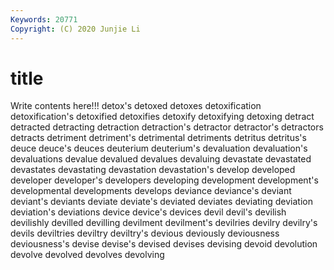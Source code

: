 ```yaml
---
Keywords: 20771
Copyright: (C) 2020 Junjie Li
---
```


# title

Write contents here!!!
detox's 
detoxed
detoxes 
detoxification 
detoxification's 
detoxified 
detoxifies 
detoxify 
detoxifying 
detoxing 
detract 
detracted
detracting 
detraction 
detraction's 
detractor 
detractor's 
detractors 
detracts 
detriment 
detriment's 
detrimental
detriments 
detritus 
detritus's 
deuce 
deuce's 
deuces 
deuterium 
deuterium's 
devaluation 
devaluation's
devaluations 
devalue 
devalued 
devalues 
devaluing 
devastate 
devastated 
devastates 
devastating 
devastation
devastation's 
develop 
developed 
developer 
developer's 
developers 
developing 
development 
development's 
developmental
developments 
develops 
deviance 
deviance's 
deviant 
deviant's 
deviants 
deviate 
deviate's 
deviated
deviates 
deviating 
deviation 
deviation's 
deviations 
device 
device's 
devices 
devil 
devil's
devilish 
devilishly 
devilled 
devilling 
devilment 
devilment's 
devilries 
devilry 
devilry's 
devils
deviltries 
deviltry 
deviltry's 
devious 
deviously 
deviousness 
deviousness's 
devise 
devise's 
devised
devises 
devising 
devoid 
devolution 
devolve 
devolved 
devolves 
devolving 
